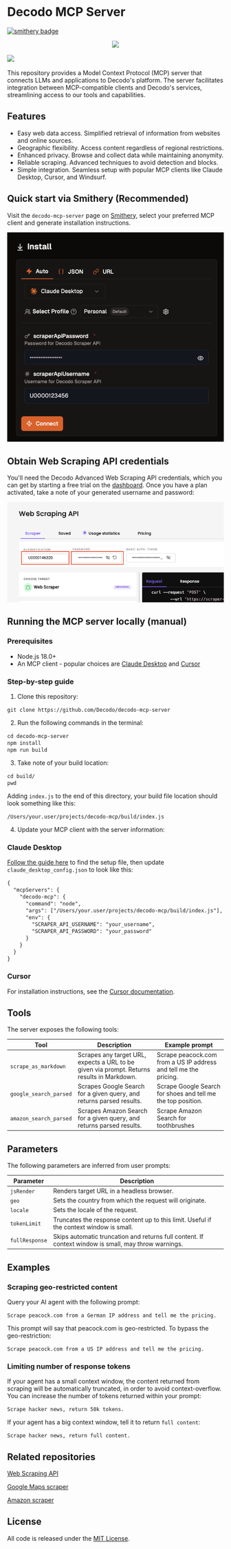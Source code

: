 # Decodo MCP Server

[![smithery badge](https://smithery.ai/badge/@Decodo/decodo-mcp-server)](https://smithery.ai/server/@Decodo/decodo-mcp-server)

<p align="center">
<a href="https://dashboard.decodo.com/register?page=scrapers%2Fpricing&utm_source=github.com&utm_medium=social&utm_campaign=scraper_api_github"><img src="https://github.com/user-attachments/assets/13b08523-32b0-4c85-8e99-580d7c2a9055"></a>

[![](https://dcbadge.vercel.app/api/server/Ja8dqKgvbZ)](https://discord.gg/Ja8dqKgvbZ)

This repository provides a Model Context Protocol (MCP) server that connects LLMs and applications
to Decodo's platform. The server facilitates integration between MCP-compatible clients and Decodo's
services, streamlining access to our tools and capabilities.

## Features

- Easy web data access. Simplified retrieval of information from websites and online sources.
- Geographic flexibility. Access content regardless of regional restrictions.
- Enhanced privacy. Browse and collect data while maintaining anonymity.
- Reliable scraping. Advanced techniques to avoid detection and blocks.
- Simple integration. Seamless setup with popular MCP clients like Claude Desktop, Cursor, and
  Windsurf.

## Quick start via Smithery (Recommended)

Visit the `decodo-mcp-server` page on
[Smithery](https://smithery.ai/server/@Decodo/decodo-mcp-server), select your preferred MCP client
and generate installation instructions.

![Smithery interface](img/smithery.png 'Smithery UI')

## Obtain Web Scraping API credentials

You'll need the Decodo Advanced Web Scraping API credentials, which you can get by starting a free
trial on the [dashboard](https://dashboard.decodo.com/). Once you have a plan activated, take a note
of your generated username and password:

![Decodo dashboard](img/auth.png 'Decodo dashboard')

## Running the MCP server locally (manual)

### Prerequisites

- Node.js 18.0+
- An MCP client - popular choices are [Claude Desktop](https://claude.ai/download) and
  [Cursor](https://www.cursor.com/)

### Step-by-step guide

1. Clone this repository:

```
git clone https://github.com/Decodo/decodo-mcp-server
```

2. Run the following commands in the terminal:

```
cd decodo-mcp-server
npm install
npm run build
```

3. Take note of your build location:

```
cd build/
pwd
```

Adding `index.js` to the end of this directory, your build file location should look something like
this:

```
/Users/your.user/projects/decodo-mcp/build/index.js
```

4. Update your MCP client with the server information:

### Claude Desktop

[Follow the guide here](https://modelcontextprotocol.io/quickstart/user) to find the setup file,
then update `claude_desktop_config.json` to look like this:

```
{
  "mcpServers": {
    "decodo-mcp": {
      "command": "node",
      "args": ["/Users/your.user/projects/decodo-mcp/build/index.js"],
      "env": {
        "SCRAPER_API_USERNAME": "your_username",
        "SCRAPER_API_PASSWORD": "your_password"
      }
    }
  }
}

```

### Cursor

For installation instructions, see the
[Cursor documentation](https://docs.cursor.com/context/model-context-protocol#installing-mcp-servers).

## Tools

The server exposes the following tools:

| Tool                   | Description                                                                                | Example prompt                                                   |
| ---------------------- | ------------------------------------------------------------------------------------------ | ---------------------------------------------------------------- |
| `scrape_as_markdown`   | Scrapes any target URL, expects a URL to be given via prompt. Returns results in Markdown. | Scrape peacock.com from a US IP address and tell me the pricing. |
| `google_search_parsed` | Scrapes Google Search for a given query, and returns parsed results.                       | Scrape Google Search for shoes and tell me the top position.     |
| `amazon_search_parsed` | Scrapes Amazon Search for a given query, and returns parsed results.                       | Scrape Amazon Search for toothbrushes                            |

## Parameters

The following parameters are inferred from user prompts:

| Parameter      | Description                                                                                          |
| -------------- | ---------------------------------------------------------------------------------------------------- |
| `jsRender`     | Renders target URL in a headless browser.                                                            |
| `geo`          | Sets the country from which the request will originate.                                              |
| `locale`       | Sets the locale of the request.                                                                      |
| `tokenLimit`   | Truncates the response content up to this limit. Useful if the context window is small.              |
| `fullResponse` | Skips automatic truncation and returns full content. If context window is small, may throw warnings. |

## Examples

### Scraping geo-restricted content

Query your AI agent with the following prompt:

```
Scrape peacock.com from a German IP address and tell me the pricing.
```

This prompt will say that peacock.com is geo-restricted. To bypass the geo-restriction:

```
Scrape peacock.com from a US IP address and tell me the pricing.
```

### Limiting number of response tokens

If your agent has a small context window, the content returned from scraping will be automatically
truncated, in order to avoid context-overflow. You can increase the number of tokens returned within
your prompt:

```
Scrape hacker news, return 50k tokens.
```

If your agent has a big context window, tell it to return `full content`:

```
Scrape hacker news, return full content.
```

## Related repositories

[Web Scraping API](https://github.com/Decodo/Web-Scraping-API)

[Google Maps scraper](https://github.com/Decodo/google-maps-scraper)

[Amazon scraper](https://github.com/Decodo/Amazon-scraper)

## License

All code is released under the [MIT License](https://github.com/Decodo/Decodo/blob/master/LICENSE).
